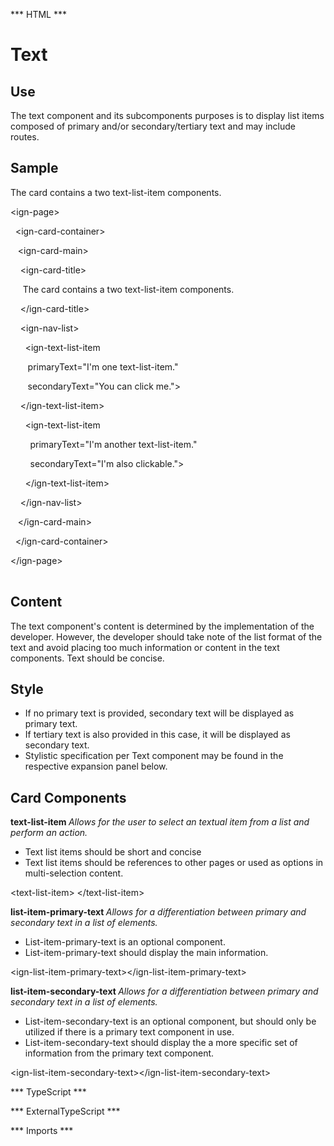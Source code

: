 *** HTML ***
# Text

## Use
The text component and its subcomponents purposes is to display list items composed of primary and/or
    secondary/tertiary text and may include routes. 

## Sample
<mat-tab-group>
    <mat-tab label="Component Sample">
        <div class="tab-height">
            <ign-page>
                <ign-card-container>
                    <ign-card-main>
                        <ign-card-title>
                            The card contains a two text-list-item components.
                        </ign-card-title>
                        <ign-nav-list>
                            <ign-text-list-item
                                    primaryText="I'm one text-list-item."
                                    secondaryText="You can click me.">
                            </ign-text-list-item>
                            <ign-text-list-item
                                    primaryText="I'm another text-list-item."
                                    secondaryText="I'm also clickable.">
                            </ign-text-list-item>
                        </ign-nav-list>
                    </ign-card-main>
                </ign-card-container>
            </ign-page>
        </div></mat-tab>
    <mat-tab label="HTML"><div class="tab-height">
        <table style="width:100%">
            <p> &lt;ign-page&gt;</p>
            <p>&nbsp; &lt;ign-card-container&gt;</p>
            <p> &nbsp;&nbsp;  &lt;ign-card-main&gt;</p>
            <p>&nbsp;&nbsp;&nbsp;&nbsp;&lt;ign-card-title&gt;</p>
            <p>&nbsp;&nbsp;&nbsp;&nbsp;&nbsp;The card contains a two text-list-item components.</p>
            <p>&nbsp;&nbsp;&nbsp;&nbsp;&lt;/ign-card-title&gt;</p>
            <p>&nbsp;&nbsp;&nbsp;&nbsp;&lt;ign-nav-list&gt;</p>
            <p>&nbsp;&nbsp;&nbsp;&nbsp;&nbsp; &lt;ign-text-list-item</p>
            <p>&nbsp;&nbsp;&nbsp;&nbsp;&nbsp;&nbsp;  primaryText="I'm one text-list-item."</p>
            <p>&nbsp;&nbsp;&nbsp;&nbsp;&nbsp;&nbsp;  secondaryText="You can click me."&gt;</p>
            <p>&nbsp;&nbsp;&nbsp;&nbsp;&lt;/ign-text-list-item&gt;</p>
            <p>&nbsp;&nbsp;&nbsp;&nbsp;&nbsp; &lt;ign-text-list-item</p>
            <p>&nbsp;&nbsp;&nbsp;&nbsp;&nbsp;&nbsp;&nbsp;&nbsp;primaryText="I'm another text-list-item."</p>
            <p>&nbsp;&nbsp;&nbsp;&nbsp;&nbsp;&nbsp;&nbsp;&nbsp;secondaryText="I'm also clickable."&gt;</p>
            <p>&nbsp;&nbsp;&nbsp;&nbsp;&nbsp; &lt;/ign-text-list-item&gt;</p>
            <p>&nbsp;&nbsp;&nbsp;&nbsp;&lt;/ign-nav-list&gt;</p>
            <p>&nbsp;&nbsp;  &lt;/ign-card-main&gt;</p>
            <p>&nbsp; &lt;/ign-card-container&gt;</p>
            <p> &lt;/ign-page&gt;
        </table>
    </div></mat-tab>
</mat-tab-group>


## Content
The text component's content is determined by the implementation of the developer. However, the developer should take
note of the list format of the text and avoid placing too much information or content in the text components. Text
should be concise.


## Style
* If no primary text is provided, secondary text will be displayed as primary text.
* If tertiary text is also provided in this case, it will be displayed as secondary text.
* Stylistic specification per Text component may be found in the respective expansion panel below.


## Card Components

<mat-accordion>
    <mat-expansion-panel>
        <mat-expansion-panel-header>
            <mat-panel-title><b>
                text-list-item
            </b></mat-panel-title>
            <mat-panel-description><i>Allows for the user to select an textual item from a list and
                perform an action. </i></mat-panel-description>
        </mat-expansion-panel-header>
        <mat-tab-group>
            <mat-tab label="Component Styling"><div class="tab-height">
                <ul>
                    <li>Text list items should be short and concise</li>
                    <li>Text list items should be references to other pages or used as options in multi-selection content.</li>
                </ul>
            </div></mat-tab>
            <mat-tab label="HTML"><div class="tab-height">
                <p>&lt;text-list-item&gt; &lt;/text-list-item&gt;</p>
            </div></mat-tab>
        </mat-tab-group>
        </mat-expansion-panel>
        <mat-expansion-panel>
            <mat-expansion-panel-header>
                <mat-panel-title><b>
                    list-item-primary-text
                </b></mat-panel-title>
                <mat-panel-description><i>Allows for a differentiation between primary and secondary text in a list of elements.</i></mat-panel-description>
            </mat-expansion-panel-header>
        <mat-tab-group>
            <mat-tab label="Component Styling"><div class="tab-height">
                <ul>
                    <li>List-item-primary-text is an optional component.</li>
                    <li>List-item-primary-text should display the main information.</li>
                </ul>
            </div></mat-tab>
            <mat-tab label="HTML"><div class="tab-height">
                <p> &lt;ign-list-item-primary-text&gt;&lt;/ign-list-item-primary-text&gt;</p>
            </div></mat-tab>
        </mat-tab-group>
        </mat-expansion-panel>
        <mat-expansion-panel>
            <mat-expansion-panel-header>
                <mat-panel-title><b>
                    list-item-secondary-text
                </b></mat-panel-title>
                <mat-panel-description><i>Allows for a differentiation between primary and secondary text in a list of elements.</i></mat-panel-description>
            </mat-expansion-panel-header>
        <mat-tab-group>
            <mat-tab label="Component Styling"><div class="tab-height">
                <ul>
                    <li>List-item-secondary-text is an optional component, but should only be utilized if there is
                        a primary text component in use.</li>
                    <li>List-item-secondary-text should display the a more specific set of information from the primary
                        text component.</li>
                </ul>
            </div></mat-tab>
            <mat-tab label="HTML"><div class="tab-height">
                <p>&lt;ign-list-item-secondary-text&gt;&lt;/ign-list-item-secondary-text&gt;</p>
            </div></mat-tab>
        </mat-tab-group>
    </mat-expansion-panel>
</mat-accordion>

*** TypeScript *** 

*** ExternalTypeScript ***

*** Imports ***
